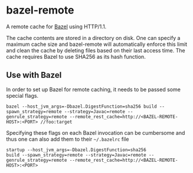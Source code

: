 # bazel-remote
A remote cache for [Bazel](https://bazel.build) using HTTP/1.1.

The cache contents are stored in a directory on disk. One can specify a maximum cache size and bazel-remote will automatically enforce this limit and clean the cache by deleting files based on their last access time. The cache requires Bazel to use SHA256 as its hash function.

## Use with Bazel
In order to set up Bazel for remote caching, it needs to be passed some special flags.

```
bazel --host_jvm_args=-Dbazel.DigestFunction=sha256 build --spawn_strategy=remote --strategy=Javac=remote --genrule_strategy=remote --remote_rest_cache=http://<BAZEL-REMOTE-HOST>:<PORT> //foo:target
```

Specifying these flags on each Bazel invocation can be cumbersome and thus one can also add them to their `~/.bazelrc` file
```
startup --host_jvm_args=-Dbazel.DigestFunction=sha256
build --spawn_strategy=remote --strategy=Javac=remote --genrule_strategy=remote --remote_rest_cache=http://<BAZEL-REMOTE-HOST>:<PORT>
```
